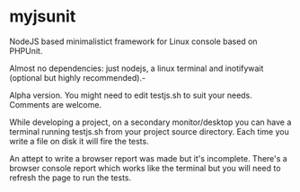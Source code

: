 # myjsunit
NodeJS based minimalistict framework for Linux console based on PHPUnit.

Almost no dependencies: just nodejs, a linux terminal and inotifywait (optional but highly recommended).-

Alpha version. You might need to edit testjs.sh to suit your needs. Comments are welcome.

While developing a project, on a secondary monitor/desktop you can have a terminal running testjs.sh from your project source directory. Each time you write a file on disk it will fire the tests.

An attept to write a browser report was made but it's incomplete. There's a browser console report which works like the terminal but you will need to refresh the page to run the tests.
